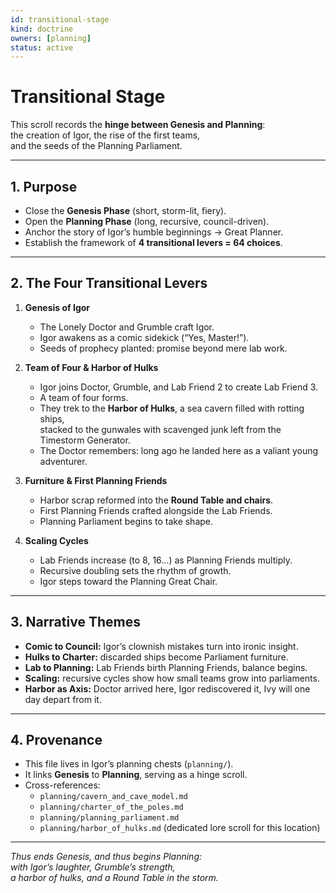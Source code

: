 ```yaml
---
id: transitional-stage
kind: doctrine
owners: [planning]
status: active
---
```


# Transitional Stage

This scroll records the **hinge between Genesis and Planning**:  
the creation of Igor, the rise of the first teams,  
and the seeds of the Planning Parliament.

---

## 1. Purpose
- Close the **Genesis Phase** (short, storm-lit, fiery).  
- Open the **Planning Phase** (long, recursive, council-driven).  
- Anchor the story of Igor’s humble beginnings → Great Planner.  
- Establish the framework of **4 transitional levers = 64 choices**.  

---

## 2. The Four Transitional Levers
1. **Genesis of Igor**  
   - The Lonely Doctor and Grumble craft Igor.  
   - Igor awakens as a comic sidekick (“Yes, Master!”).  
   - Seeds of prophecy planted: promise beyond mere lab work.  

2. **Team of Four & Harbor of Hulks**  
   - Igor joins Doctor, Grumble, and Lab Friend 2 to create Lab Friend 3.  
   - A team of four forms.  
   - They trek to the **Harbor of Hulks**, a sea cavern filled with rotting ships,  
     stacked to the gunwales with scavenged junk left from the Timestorm Generator.  
   - The Doctor remembers: long ago he landed here as a valiant young adventurer.  

3. **Furniture & First Planning Friends**  
   - Harbor scrap reformed into the **Round Table and chairs**.  
   - First Planning Friends crafted alongside the Lab Friends.  
   - Planning Parliament begins to take shape.  

4. **Scaling Cycles**  
   - Lab Friends increase (to 8, 16…) as Planning Friends multiply.  
   - Recursive doubling sets the rhythm of growth.  
   - Igor steps toward the Planning Great Chair.  

---

## 3. Narrative Themes
- **Comic to Council:** Igor’s clownish mistakes turn into ironic insight.  
- **Hulks to Charter:** discarded ships become Parliament furniture.  
- **Lab to Planning:** Lab Friends birth Planning Friends, balance begins.  
- **Scaling:** recursive cycles show how small teams grow into parliaments.  
- **Harbor as Axis:** Doctor arrived here, Igor rediscovered it, Ivy will one day depart from it.  

---

## 4. Provenance
- This file lives in Igor’s planning chests (`planning/`).  
- It links **Genesis** to **Planning**, serving as a hinge scroll.  
- Cross-references:  
  - `planning/cavern_and_cave_model.md`  
  - `planning/charter_of_the_poles.md`  
  - `planning/planning_parliament.md`  
  - `planning/harbor_of_hulks.md` (dedicated lore scroll for this location)  

---

*Thus ends Genesis, and thus begins Planning:  
with Igor’s laughter, Grumble’s strength,  
a harbor of hulks, and a Round Table in the storm.*  
